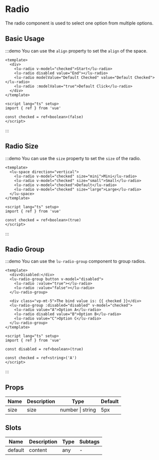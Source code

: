 # Radio

The radio component is used to select one option from multiple options.

## Basic Usage

:::demo You can use the `align` property to set the `align` of the space.

```vue
<template>
  <div>
    <lu-radio v-model="checked">Start</lu-radio>
    <lu-radio disabled value="End"></lu-radio>
    <lu-radio modelValue="Default Checked" value="Default Checked"></lu-radio>
    <lu-radio :modelValue="true">Default Click</lu-radio>
  </div>
</template>

<script lang="ts" setup>
import { ref } from 'vue'

const checked = ref<boolean>(false)
</script>
```

:::

## Radio Size

:::demo You can use the `size` property to set the `size` of the radio.

```vue
<template>
  <lu-space direction="vertical">
    <lu-radio v-model="checked" size="mini">Mini</lu-radio>
    <lu-radio v-model="checked" size="small">Small</lu-radio>
    <lu-radio v-model="checked">Default</lu-radio>
    <lu-radio v-model="checked" size="large">Large</lu-radio>
  </lu-space>
</template>

<script lang="ts" setup>
import { ref } from 'vue'

const checked = ref<boolean>(true)
</script>
```

:::

## Radio Group

:::demo You can use the `lu-radio-group` component to group radios.

```vue
<template>
  <div>Disabled:</div>
  <lu-radio-group button v-model="disabled">
    <lu-radio :value="true"></lu-radio>
    <lu-radio :value="false"></lu-radio>
  </lu-radio-group>

  <div class="vp-mt-5">The bind value is: {{ checked }}</div>
  <lu-radio-group :disabled="disabled" v-model="checked">
    <lu-radio value="A">Option A</lu-radio>
    <lu-radio disabled value="B">Option B</lu-radio>
    <lu-radio value="C">Option C</lu-radio>
  </lu-radio-group>
</template>

<script lang="ts" setup>
import { ref } from 'vue'

const disabled = ref<boolean>(true)

const checked = ref<string>('A')
</script>
```

:::

## Props

| Name | Description | Type             | Default |
| ---- | ----------- | ---------------- | ------- |
| size | size        | number \| string | 5px     |

## Slots

| Name    | Description | Type | Subtags |
| ------- | ----------- | ---- | ------- |
| default | content     | any  | -       |
